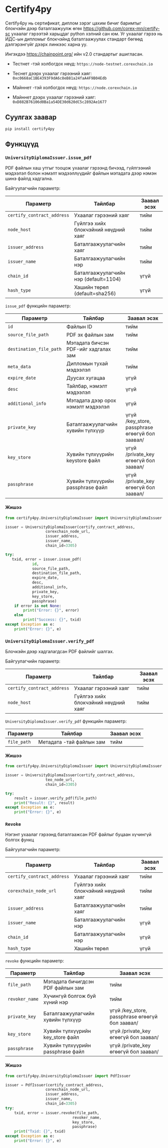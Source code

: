 # Certify4py 
Certify4py нь сертификат, диплом зэрэг цахим бичиг баримтыг блокчэйн дээр
баталгаажуулж өгөх https://github.com/corex-mn/certify-sc ухаалаг гэрээтэй харьцдаг python хэлний сан юм.
Уг ухаалаг гэрээ нь ИДС-ын дипломыг блокчэйнд баталгаажуулах стандарт бөгөөд дэлгэрэнгүйг дээрх линкээс харна уу.

Ингэхдээ https://chainpoint.org/ ийн v2.0 стандартыг ашигласан.

- Тестнет -тэй холбогдох нөүд: `https://node-testnet.corexchain.io`
- Теснет дээрх ухаалаг гэрээний хаяг: `0xc0668aC1BE4393F9dA6c8eB81a24faA4F9B04Edb`


- Майннет -тэй холбогдох нөүд: `https://node.corexchain.io`
- Майннет дээрх ухаалаг гэрээний хаяг: `0xD882B76106d0Ba1a54DE30d620dC5c2892Ae1677`


## Суулгах заавар
`pip install certify4py`

## Функцүүд
### `UniversityDiplomaIssuer.issue_pdf`
PDF файлын хаш утгыг тооцож ухаалаг гэрээнд бичээд,
гүйлгээний мэдээлэл болон нэмэлт мэдээллүүдийг файлын мэтадата дээр нэмэн шинэ файлд хадгална.

Байгуулагчийн параметр:

| Параметр                   | Тайлбар                               | Заавал эсэх |
|----------------------------|---------------------------------------|-------------|
| `certify_contract_address` | Ухаалаг гэрээний хаяг                 | тийм        |
| `node_host`                | Гүйлгээ хийх блокчэйний нөүдний хаяг  | тийм        |
| `issuer_address`           | Баталгаажуулагчийн хаяг               | тийм        |
| `issuer_name`              | Баталгаажуулагчийн нэр                | тийм        |
| `chain_id`                 | Баталгаажуулагчийн нэр (default=1104) | үгүй        |
| `hash_type`                | Хашийн төрөл (default=sha256)         | үгүй        |

`issue_pdf` функцийн параметр:

| Параметр                   | Тайлбар                               | Заавал эсэх                                     |
|----------------------------|---------------------------------------|-------------------------------------------------|
| `id`                       | Файлын ID                             | тийм                                            |
| `source_file_path`         | PDF эх файлын зам                     | тийм                                            |
| `destination_file_path`    | Мэтадата бичсэн PDF-ийг хадгалах зам  | тийм                                            |
 | `meta_data`                | Дипломын тухай мэдээлэл               | тийм                                            |
| `expire_date`              | Дуусах хугацаа                        | үгүй                                            |
| `desc`                     | Тайлбар, нэмэлт мэдээлэл              | үгүй                                            |
| `additional_info`          | Мэтадата дээр орох нэмэлт мэдээлэл    | үгүй                                            |
| `private_key`              | Баталгаажуулагчийн хувийн түлхүүр     | үгүй /key_store, passphrase өгөөгүй бол заавал/ |
| `key_store`                | Хувийн түлхүүрийн keystore файл       | үгүй /private_key өгөөгүй бол заавал/           |
| `passphrase`               | Хувийн түлхүүрийн passphrase файл     | үгүй /private_key өгөөгүй бол заавал/           |


#### Жишээ
```python
from certify4py.UniversityDiplomaIssuer import UniversityDiplomaIssuer

issuer = UniversityDiplomaIssuer(certify_contract_address,
                  corexchain_node_url,
                  issuer_address,
                  issuer_name,
                  chain_id=3305)

try:
   txid, error = issuer.issue_pdf(
            id,
            source_file_path,
            destination_file_path,
            expire_date,
            desc,
            additional_info,
            private_key,
            key_store,
            passphrase) 
    if error is not None:
        print("Error: {}", error)
    else
        print("Success: {}", txid)
except Exception as e:
    print("Error: {}", e)
```
### `UniversityDiplomaIssuer.verify_pdf`
Блочкэйн дээр хадгалагдсан PDF файлийг шалгах.

Байгуулагчийн параметр:

| Параметр                   | Тайлбар                                    | Заавал эсэх |
|----------------------------|--------------------------------------------|-------------|
| `certify_contract_address` | Ухаалаг гэрээний хаяг                      | тийм        |
| `node_host`                | Гүйлгээ хийх блокчэйний нөүдний хаяг       | тийм        |

`UniversityDiplomaIssuer.verify_pdf` функцийн параметр:

| Параметр    | Тайлбар                  | Заавал эсэх                                    |
|-------------|--------------------------|------------------------------------------------|
| `file_path` | Метадата -тай файлын зам | тийм                                           |


#### Жишээ
```python
from certify4py.UniversityDiplomaIssuer import UniversityDiplomaIssuer

issuer = UniversityDiplomaIssuer(certify_contract_address,
                  teo_node_url,
                  chain_id=3305)

try:
    result = issuer.verify_pdf(file_path) 
    print("Result: {}", result)
except Exception as e:
    print("Error: {}", e)
```

### `Revoke`
Нэгэнт ухаалаг гэрээнд баталгаажсан PDF файлыг буцаан хүчингүй болгох функц

Байгуулагчийн параметр:

| Параметр                   | Тайлбар                                    | Заавал эсэх |
|----------------------------|--------------------------------------------|-------------|
| `certify_contract_address` | Ухаалаг гэрээний хаяг                      | тийм        |
| `corexchain_node_url`      | Гүйлгээ хийх блокчэйний нөүдний хаяг       | тийм        |
| `issuer_address`           | Баталгаажуулагчийн хаяг                    | тийм        |
| `issuer_name`              | Баталгаажуулагчийн нэр                     | үгүй        |
| `chain_id`                 | Баталгаажуулагчийн нэр                     | үгүй        |
| `hash_type`                | Хашийн төрөл                               | үгүй        |


`revoke` функцийн параметр:

| Параметр       | Тайлбар                           | Заавал эсэх                                     |
|----------------|-----------------------------------|-------------------------------------------------|
| `file_path`    | Мэтадата бичигдсэн PDF файлын зам | тийм                                            |
| `revoker_name` | Хүчингүй болгож буй хүний нэр     | тийм                                            |
| `private_key`  | Баталгаажуулагчийн хувийн түлхүүр | үгүй /key_store, passphrase өгөөгүй бол заавал/ |
| `key_store`    | Хувийн түлхүүрийн key_store файл  | үгүй /private_key өгөөгүй бол заавал/           |
| `passphrase`   | Хувийн түлхүүрийн passphrase файл | үгүй /private_key өгөөгүй бол заавал/           |

#### Жишээ
```python
from certify4py.UniversityDiplomaIssuer import PdfIssuer

issuer = PdfIssuer(certify_contract_address,
                  corexchain_node_url,
                  issuer_address,
                  issuer_name,
                  chain_id=3305)
try:
    txid, error = issuer.revoke(file_path,
                              revoker_name,
                              key_store,
                              passphrase)
    print("Txid: {}", txid)
except Exception as e:
    print("Error: {}", e)  
```
